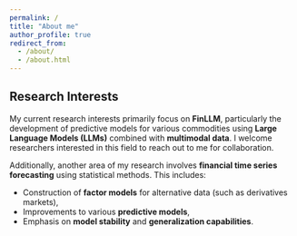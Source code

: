 ```yaml
---
permalink: /
title: "About me"
author_profile: true
redirect_from: 
  - /about/
  - /about.html
---
```


## Research Interests

My current research interests primarily focus on **FinLLM**, particularly the development of predictive models for various commodities using **Large Language Models (LLMs)** combined with **multimodal data**. I welcome researchers interested in this field to reach out to me for collaboration.

Additionally, another area of my research involves **financial time series forecasting** using statistical methods. This includes:

- Construction of **factor models** for alternative data (such as derivatives markets),
- Improvements to various **predictive models**,
- Emphasis on **model stability** and **generalization capabilities**.
